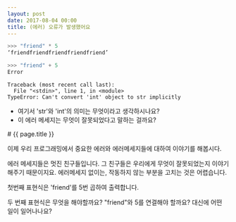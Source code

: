 ```yaml
---
layout: post
date: 2017-08-04 00:00
title: (에러) 오류가 발생했어요
---
```


<div id="ppt" markdown="1">

```python
>>> "friend" * 5
‘friendfriendfriendfriendfriend’
```
```python
>>> "friend" + 5
Error
```

```
Traceback (most recent call last):
  File "<stdin>", line 1, in <module>
TypeError: Can't convert 'int' object to str implicitly
```
* 여기서 'str'와 'int'의 의미는 무엇이라고 생각하시나요?
* 이 에러 메세지는 무엇이 잘못되었다고 말하는 걸까요?

</div>

<div id="desc" markdown="1">
# {{ page.title }}

이제 우리 프로그래밍에서 중요한 에러와 에러메세지들에 대하여 이야기를 해봅시다.

에러 메세지들은 멋진 친구들입니다. 그 친구들은 우리에게 무엇이 잘못되었는지 이야기해주기 때문이지요. 에러메세지 없이는, 작동하지 않는 부분을 고치는 것은 어렵습니다.

첫번째 표현식은 'friend'를 5번 곱하여 출력합니다.

두 번째 표현식은 무엇을 해야할까요? "friend"와 5를 연결해야 할까요? 대신에 어떤 일이 일어나나요?
</div>
